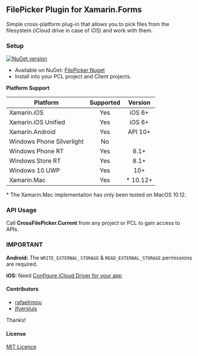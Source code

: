 ## FilePicker Plugin for Xamarin.Forms

Simple cross-platform plug-in that allows you to pick files from the filesystem (iCloud drive in case of iOS) and work with them.

### Setup
[![NuGet version](https://badge.fury.io/nu/Xam.Plugin.FilePicker.svg)](https://badge.fury.io/nu/Xam.Plugin.FilePicker)

* Available on NuGet: [FilePicker Nuget](https://www.nuget.org/packages/Xam.Plugin.FilePicker)
* Install into your PCL project and Client projects.

**Platform Support**

|Platform|Supported|Version|
| ------------------- | :-----------: | :------------------: |
|Xamarin.iOS|Yes|iOS 6+|
|Xamarin.iOS Unified|Yes|iOS 6+|
|Xamarin.Android|Yes|API 10+|
|Windows Phone Silverlight|No||
|Windows Phone RT|Yes|8.1+|
|Windows Store RT|Yes|8.1+|
|Windows 10 UWP|Yes|10+|
|Xamarin.Mac|Yes|* 10.12+|

\* The Xamarin.Mac implementaiton has only been tested on MacOS 10.12.

### API Usage

Call **CrossFilePicker.Current** from any project or PCL to gain access to APIs.

### **IMPORTANT**
**Android:**
The `WRITE_EXTERNAL_STORAGE` & `READ_EXTERNAL_STORAGE` permissions are required.

**iOS:** 
Need [Configure iCloud Driver for your app](https://developer.xamarin.com/guides/ios/platform_features/intro_to_cloudkit)

#### Contributors
* [rafaelrmou](https://github.com/rafaelrmou)
* [jfversluis](https://github.com/jfversluis)
 
Thanks!

#### License
[MIT Licence](LICENSE)